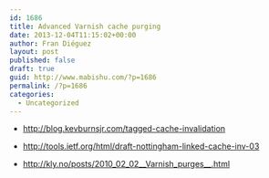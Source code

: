```yaml
---
id: 1686
title: Advanced Varnish cache purging
date: 2013-12-04T11:15:02+00:00
author: Fran Diéguez
layout: post
published: false
draft: true
guid: http://www.mabishu.com/?p=1686
permalink: /?p=1686
categories:
  - Uncategorized
---
```


* http://blog.kevburnsjr.com/tagged-cache-invalidation

* http://tools.ietf.org/html/draft-nottingham-linked-cache-inv-03

* http://kly.no/posts/2010_02_02__Varnish_purges__.html
